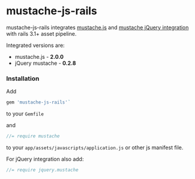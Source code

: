 # mustache-js-rails

mustache-js-rails integrates [mustache.js](https://github.com/janl/mustache.js)
and [mustache jQuery integration](https://github.com/jonnyreeves/jquery-Mustache) with rails 3.1+ asset pipeline.

Integrated versions are:

  * mustache.js - <b id="mustache-js-version">2.0.0</b>
  * jQuery mustache - <b id="jquery-mustache-js-version">0.2.8</b>

### Installation

Add

``` ruby
gem 'mustache-js-rails'`
```

to your `Gemfile`

and

```javascript
//= require mustache
```

to your `app/assets/javascripts/application.js` or other js manifest file.

For jQuery integration also add:

```javascript
//= require jquery.mustache
```
